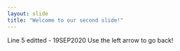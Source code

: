 ```yaml
---
layout: slide
title: "Welcome to our second slide!"
---
```

Line 5 editted - 19SEP2020
Use the left arrow to go back!
